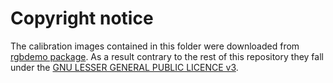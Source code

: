 # Copyright notice

The calibration images contained in this folder were downloaded from [rgbdemo package](https://github.com/rgbdemo/rgbdemo). As a result contrary to the rest of this repository they fall under the [GNU LESSER GENERAL PUBLIC LICENCE v3](https://github.com/rgbdemo/rgbdemo/blob/master/Copyright.txt).
